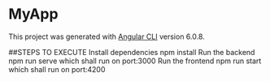 # MyApp

This project was generated with [Angular CLI](https://github.com/angular/angular-cli) version 6.0.8.

##STEPS TO EXECUTE
Install dependencies npm install
Run the backend npm run serve which shall run on port:3000
Run the frontend npm run start which shall run on port:4200
